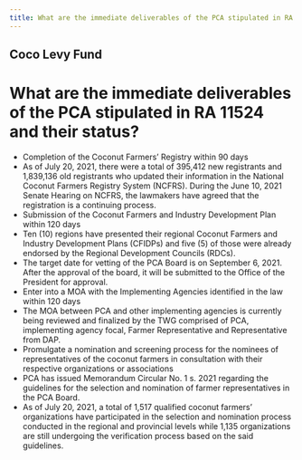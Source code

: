 ```yaml
---
title: What are the immediate deliverables of the PCA stipulated in RA 11524 and their status
---
```


## Coco Levy Fund

# What are the immediate deliverables of the PCA stipulated in RA 11524 and their status?


 - Completion of the Coconut Farmers’ Registry within 90 days
 - As of July 20, 2021, there were a total of 395,412 new registrants and 1,839,136 old registrants who updated their information in the National Coconut Farmers Registry System (NCFRS). During the June 10, 2021 Senate Hearing on NCFRS, the lawmakers have agreed that the registration is a continuing process.  
 - Submission of the Coconut Farmers and Industry Development Plan within 120 days
 - Ten (10) regions have presented their regional Coconut Farmers and Industry Development Plans (CFIDPs) and five (5) of those were already endorsed by the Regional Development Councils (RDCs).
 - The target date for vetting of the PCA Board is on September 6, 2021. After the approval of the board, it will be submitted to the Office of the President for approval. 
 - Enter into a MOA with the Implementing Agencies identified in the law within 120 days
 - The MOA between PCA and other implementing agencies is currently being reviewed and finalized by the TWG comprised of PCA, implementing agency focal, Farmer Representative and Representative from DAP.
 - Promulgate a nomination and screening process for the nominees of representatives of the coconut farmers in consultation with their respective organizations or associations
 - PCA has issued Memorandum Circular No. 1 s. 2021 regarding the guidelines for the selection and nomination of farmer representatives in the PCA Board. 
 - As of July 20, 2021, a total of 1,517 qualified coconut farmers’ organizations have participated in the selection and nomination process conducted in the regional and provincial levels while 1,135 organizations are still undergoing the verification process based on the said guidelines.
